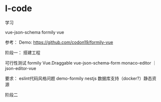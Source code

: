 # l-code
学习


vue-json-schema
formily
vue


参考：
Demo: https://github.com/codon19/formily-vue


阶段一：
搭建工程

可行性测试
formily
Vue.Draggable
vue-json-schema-form
monaco-editor ｜ json-editor-vue

要求： 
eslint代码风格问题
demo-formily 
nestjs 数据库支持（docker?）静态资源

阶段二